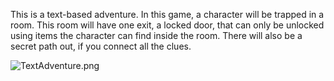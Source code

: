This is a text-based adventure.
In this game, a character will be trapped in a room. This room will have one exit, a locked door, that can only be unlocked using items the character can find inside the room. There will also be a secret path out, if you connect all the clues.

![TextAdventure.png](https://github.com/Cosmaniac/PythonGroupGame/edit/master/TextAdventure.png)
